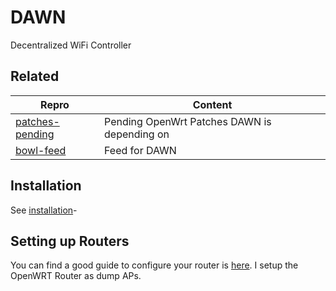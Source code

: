 # DAWN
Decentralized WiFi Controller

## Related

|Repro             |Content                   |
|------------------|--------------------------|
|[patches-pending](https://github.com/berlin-open-wireless-lab/patches-pending)|Pending OpenWrt Patches DAWN is depending on|
|[bowl-feed](https://github.com/berlin-open-wireless-lab/bowl-feed)|Feed for DAWN|

## Installation

See [installation](INSTALL.md)-

## Setting up Routers

You can find a good guide to configure your router is [here](https://gist.github.com/braian87b/bba9da3a7ac23c35b7f1eecafecdd47d).
I setup the OpenWRT Router as dump APs.
